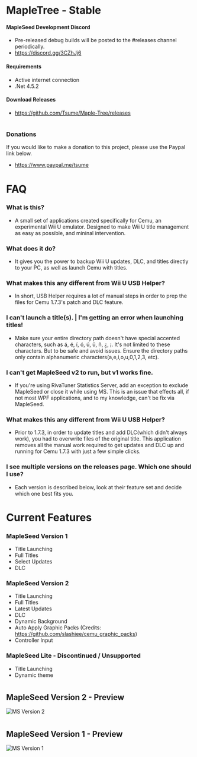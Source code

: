 # MapleTree - Stable

#### MapleSeed Development Discord
- Pre-released debug builds will be posted to the #releases channel periodically.
- https://discord.gg/3CZhJj6

#### Requirements
- Active internet connection
- .Net 4.5.2

#### Download Releases
- https://github.com/Tsume/Maple-Tree/releases
# 
### Donations
If you would like to make a donation to this project, please use the Paypal link below.
- https://www.paypal.me/tsume
# 
# FAQ

### What is this?
- A small set of applications created specifically for Cemu, an experimental Wii U emulator. Designed to make Wii U title management as easy as possible, and mininal intervention.

### What does it do?
- It gives you the power to backup Wii U updates, DLC, and titles directly to your PC, as well as launch Cemu with titles.

### What makes this any different from Wii U USB Helper?
- In short, USB Helper requires a lot of manual steps in order to prep the files for Cemu 1.7.3's patch and DLC feature.

### I can't launch a title(s). | I'm getting an error when launching titles!
- Make sure your entire directory path doesn't have special accented characters, such as á, é, í, ó, ú, ü, ñ, ¿, ¡. It's not limited to these characters. But to be safe and avoid issues. Ensure the directory paths only contain alphanumeric characters(a,e,i,o,u,0,1,2,3, etc).

### I can't get MapleSeed v2 to run, but v1 works fine.
- If you're using RivaTuner Statistics Server, add an exception to exclude MapleSeed or close it while using MS. This is an issue that effects all, if not most WPF applications, and to my knowledge, can't be fix via MapleSeed.

 ### What makes this any different from Wii U USB Helper?
- Prior to 1.7.3, in order to update titles and add DLC(which didn't always work), you had to overwrite files of the original title. This application removes all the manual work required to get updates and DLC up and running for Cemu 1.7.3 with just a few simple clicks.

### I see multiple versions on the releases page. Which one should I use?
- Each version is described below, look at their feature set and decide which one best fits you.
# 
# Current Features
### MapleSeed Version 1
- Title Launching
- Full Titles
- Select Updates
- DLC

### MapleSeed Version 2
- Title Launching
- Full Titles
- Latest Updates
- DLC
- Dynamic Background
- Auto Apply Graphic Packs (Credits: https://github.com/slashiee/cemu_graphic_packs)
- Controller Input

### MapleSeed Lite - Discontinued / Unsupported
 - Title Launching
 - Dynamic theme
# 
## MapleSeed Version 2 - Preview
![MS Version 2](http://u.pixxy.in/BM7t29.png)
# 
## MapleSeed Version 1 - Preview
![MS Version 1](http://u.pixxy.in/qZTqZa.png)
